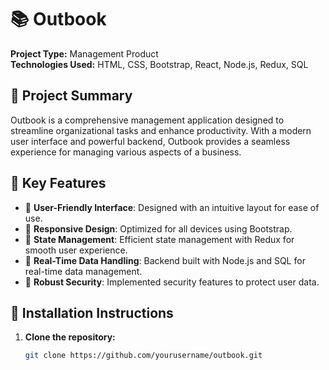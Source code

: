 ﻿# 📚 Outbook

**Project Type:** Management Product  
**Technologies Used:** HTML, CSS, Bootstrap, React, Node.js, Redux, SQL

## 🌟 Project Summary

Outbook is a comprehensive management application designed to streamline organizational tasks and enhance productivity. With a modern user interface and powerful backend, Outbook provides a seamless experience for managing various aspects of a business.

## 🔑 Key Features

- 🔹 **User-Friendly Interface**: Designed with an intuitive layout for ease of use.
- 🔹 **Responsive Design**: Optimized for all devices using Bootstrap.
- 🔹 **State Management**: Efficient state management with Redux for smooth user experience.
- 🔹 **Real-Time Data Handling**: Backend built with Node.js and SQL for real-time data management.
- 🔹 **Robust Security**: Implemented security features to protect user data.

## 🚀 Installation Instructions

1. **Clone the repository:**
   ```bash
   git clone https://github.com/yourusername/outbook.git
     
